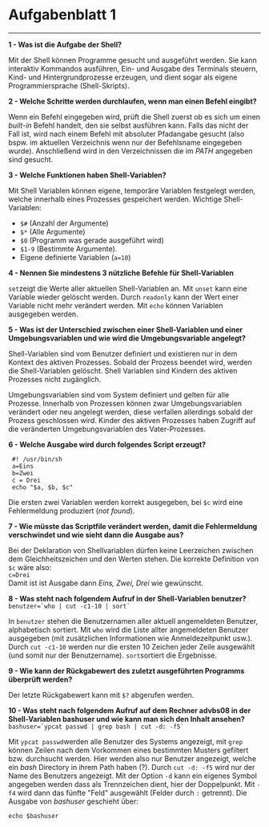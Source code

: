 Aufgabenblatt 1
=======
----------

**1 - Was ist die Aufgabe der Shell?**

Mit der Shell können Programme gesucht und ausgeführt werden. Sie kann interaktiv Kommandos ausführen, Ein- und Ausgabe des Terminals steuern, Kind- und Hintergrundprozesse erzeugen, und dient sogar als eigene Programmiersprache (Shell-Skripts).

**2 - Welche Schritte werden durchlaufen, wenn man einen Befehl eingibt?**

Wenn ein Befehl eingegeben wird, prüft die Shell zuerst ob es sich um einen *built-in* Befehl handelt, den sie selbst ausführen kann. Falls das nicht der Fall ist, wird nach einem Befehl mit absoluter Pfadangabe gesucht (also bspw. im aktuellen Verzeichnis wenn nur der Befehlsname eingegeben wurde). Anschließend wird in den Verzeichnissen die im *PATH* angegeben sind gesucht. 

**3 - Welche Funktionen haben Shell-Variablen?**

Mit Shell Variablen können eigene, temporäre Variablen festgelegt werden, welche innerhalb eines Prozesses gespeichert werden. Wichtige Shell-Variablen:
- `$#` (Anzahl der Argumente)
- `$*` (Alle Argumente)
- `$0` (Programm was gerade ausgeführt wird)
- `$1-9` (Bestimmte Argumente).
- Eigene definierte Variablen (`a=10`)

**4 - Nennen Sie mindestens 3 nützliche Befehle für Shell-Variablen**

`set`zeigt die Werte aller aktuellen Shell-Variablen an. Mit `unset` kann eine Variable wieder gelöscht werden. Durch `readonly` kann der Wert einer Variable nicht mehr verändert werden.
Mit `echo` können Variablen ausgegeben werden.

**5 - Was ist der Unterschied zwischen einer Shell-Variablen und einer Umgebungsvariablen und wie wird die Umgebungsvariable angelegt?**

Shell-Variablen sind vom Benutzer definiert und existieren nur in dem Kontext des aktiven Prozesses. Sobald der Prozess beendet wird, werden die Shell-Variablen gelöscht. Shell Variablen sind Kindern des aktiven Prozesses nicht zugänglich. 

Umgebungsvariablen sind vom System definiert und gelten für alle Prozesse. Innerhalb von Prozessen können zwar Umgebungsvariablen verändert oder neu angelegt werden, diese verfallen allerdings sobald der Prozess geschlossen wird. Kinder des aktiven Prozesses haben Zugriff auf die veränderten Umgebungsvariablen des Vater-Prozesses. 

**6 - Welche Ausgabe wird durch folgendes Script erzeugt?**
```shell
 #! /usr/bin/sh
 a=Eins
 b=Zwei
 c = Drei
 echo "$a, $b, $c"
```
Die ersten zwei Variablen werden korrekt ausgegeben, bei `$c` wird eine Fehlermeldung produziert (*not found*).

**7 - Wie müsste das Scriptfile verändert werden, damit die Fehlermeldung verschwindet und wie sieht dann die Ausgabe aus?**

Bei der Deklaration von Shellvariablen dürfen keine Leerzeichen zwischen dem Gleichheitszeichen und den Werten stehen. Die korrekte Definition von `$c` wäre also:  
`c=Drei`  
Damit ist ist Ausgabe dann *Eins, Zwei, Drei* wie gewünscht.

**8 - Was steht nach folgendem Aufruf in der Shell-Variablen benutzer?**
``benutzer=`who | cut -c1-10 | sort` ``

In `benutzer` stehen die Benutzernamen aller aktuell angemeldeten Benutzer, alphabetisch sortiert. Mit `who` wird die Liste allter angemeldeten Benutzer ausgegeben (mit zusätzlichen Informationen wie Anmeldezeitpunkt usw.). Durch `cut -c1-10` werden nur die ersten 10 Zeichen jeder Zeile ausgewählt (und somit nur der Benutzername). `sort`sortiert die Ergebnisse.

**9 - Wie kann der Rückgabewert des zuletzt ausgeführten Programms überprüft werden?**

Der letzte Rückgabewert kann mit `$?` abgerufen werden.

**10 - Was steht nach folgendem Aufruf auf dem Rechner advbs08 in der Shell-Variablen bashuser und wie kann man sich den Inhalt ansehen?**
``bashuser=`ypcat passwd | grep bash | cut -d: -f5` ``

Mit `ypcat passwd`werden alle Benutzer des Systems angezeigt, mit `grep` können Zeilen nach dem Vorkommen eines bestimmten Musters gefiltert bzw. durchsucht werden. Hier werden also nur Benutzer angezeigt, welche ein *bash* Directory in ihrem Path haben (?). 
Durch `cut -d: -f5` wird nur der Name des Benutzers angezeigt. Mit der Option `-d` kann ein eigenes Symbol angegeben werden dass als Trennzeichen dient, hier der Doppelpunkt. Mit `-f4` wird dann das fünfte "Feld" ausgewählt (Felder durch `:` getrennt).
Die Ausgabe von *bashuser* geschieht über:
```shell
echo $bashuser
```
